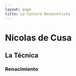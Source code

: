 ```yaml
---
layout: page
title: La Cuchara Renacentista
---
```


# Nicolas de Cusa

## La Técnica

### Renacimiento 
